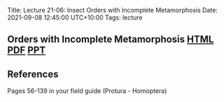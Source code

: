 Title: Lecture 21-06: Insect Orders with Incomplete Metamorphosis
Date: 2021-09-08 12:45:00 UTC+10:00
Tags: lecture

## Orders with Incomplete Metamorphosis [HTML](https://aubreymoore.github.io/albi345-slides/index.html) [PDF](https://aubreymoore.github.io/albi345-slides/Orders-with-Incomplete-Metamorphosis/Orders-with-Incomplete-Metamorphosis.pdf) [PPT](https://aubreymoore.github.io/albi345-slides/Orders-with-Incomplete-Metamorphosis/Orders-with-Incomplete-Metamorphosis.ppt)

## References
Pages 56-139 in your field guide (Protura - Homoptera)
